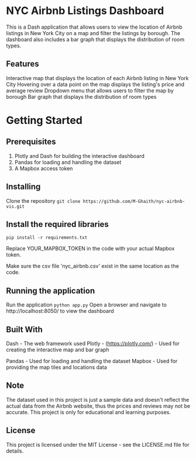 # NYC Airbnb Listings Dashboard
This is a Dash application that allows users to view the location of Airbnb listings in New York City on a map and filter the listings by borough. The dashboard also includes a bar graph that displays the distribution of room types.

## Features
Interactive map that displays the location of each Airbnb listing in New York City
Hovering over a data point on the map displays the listing's price and average review
Dropdown menu that allows users to filter the map by borough
Bar graph that displays the distribution of room types

# Getting Started

## Prerequisites

1. Plotly and Dash for building the interactive dashboard
2. Pandas for loading and handling the dataset
3. A Mapbox access token

## Installing

Clone the repository
`git clone https://github.com/M-Ghaith/nyc-airbnb-vis.git`

## Install the required libraries

`pip install -r requirements.txt`

Replace YOUR_MAPBOX_TOKEN in the code with your actual Mapbox token.

Make sure the csv file 'nyc_airbnb.csv' exist in the same location as the code.

## Running the application

Run the application
`python app.py`
Open a browser and navigate to http://localhost:8050/ to view the dashboard

## Built With
Dash - The web framework used
Plotly - (https://plotly.com/) - Used for creating the interactive map and bar graph

Pandas - Used for loading and handling the dataset
Mapbox - Used for providing the map tiles and locations data


## Note
The dataset used in this project is just a sample data and doesn't reflect the actual data from the Airbnb website, thus the prices and reviews may not be accurate.
This project is only for educational and learning purposes.

## License
This project is licensed under the MIT License - see the LICENSE.md file for details.
